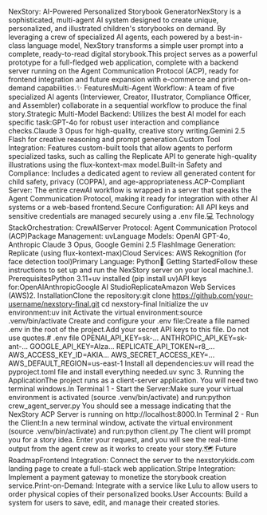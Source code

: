 NexStory: AI-Powered Personalized Storybook GeneratorNexStory is a sophisticated, multi-agent AI system designed to create unique, personalized, and illustrated children's storybooks on demand. By leveraging a crew of specialized AI agents, each powered by a best-in-class language model, NexStory transforms a simple user prompt into a complete, ready-to-read digital storybook.This project serves as a powerful prototype for a full-fledged web application, complete with a backend server running on the Agent Communication Protocol (ACP), ready for frontend integration and future expansion with e-commerce and print-on-demand capabilities.✨ FeaturesMulti-Agent Workflow: A team of five specialized AI agents (Interviewer, Creator, Illustrator, Compliance Officer, and Assembler) collaborate in a sequential workflow to produce the final story.Strategic Multi-Model Backend: Utilizes the best AI model for each specific task:GPT-4o for robust user interaction and compliance checks.Claude 3 Opus for high-quality, creative story writing.Gemini 2.5 Flash for creative reasoning and prompt generation.Custom Tool Integration: Features custom-built tools that allow agents to perform specialized tasks, such as calling the Replicate API to generate high-quality illustrations using the flux-kontext-max model.Built-in Safety and Compliance: Includes a dedicated agent to review all generated content for child safety, privacy (COPPA), and age-appropriateness.ACP-Compliant Server: The entire crewAI workflow is wrapped in a server that speaks the Agent Communication Protocol, making it ready for integration with other AI systems or a web-based frontend.Secure Configuration: All API keys and sensitive credentials are managed securely using a .env file.💻 Technology StackOrchestration: CrewAIServer Protocol: Agent Communication Protocol (ACP)Package Management: uvLanguage Models: OpenAI GPT-4o, Anthropic Claude 3 Opus, Google Gemini 2.5 FlashImage Generation: Replicate (using flux-kontext-max)Cloud Services: AWS Rekognition (for face detection tool)Primary Language: Python🚀 Getting StartedFollow these instructions to set up and run the NexStory server on your local machine.1. PrerequisitesPython 3.11+uv installed (pip install uv)API keys for:OpenAIAnthropicGoogle AI StudioReplicateAmazon Web Services (AWS)2. InstallationClone the repository:git clone https://github.com/your-username/nexstory-final.git
cd nexstory-final
Initialize the uv environment:uv init
Activate the virtual environment:source .venv/bin/activate
Create and configure your .env file:Create a file named .env in the root of the project.Add your secret API keys to this file. Do not use quotes.# .env file
OPENAI_API_KEY=sk-...
ANTHROPIC_API_KEY=sk-ant-...
GOOGLE_API_KEY=AIza...
REPLICATE_API_TOKEN=r8_...
AWS_ACCESS_KEY_ID=AKIA...
AWS_SECRET_ACCESS_KEY=...
AWS_DEFAULT_REGION=us-east-1
Install all dependencies:uv will read the pyproject.toml file and install everything needed.uv sync
3. Running the ApplicationThe project runs as a client-server application. You will need two terminal windows.In Terminal 1 - Start the Server:Make sure your virtual environment is activated (source .venv/bin/activate) and run:python crew_agent_server.py
You should see a message indicating that the NexStory ACP Server is running on http://localhost:8000.In Terminal 2 - Run the Client:In a new terminal window, activate the virtual environment (source .venv/bin/activate) and run:python client.py
The client will prompt you for a story idea. Enter your request, and you will see the real-time output from the agent crew as it works to create your story.🗺️ Future RoadmapFrontend Integration: Connect the server to the nexstorykids.com landing page to create a full-stack web application.Stripe Integration: Implement a payment gateway to monetize the storybook creation service.Print-on-Demand: Integrate with a service like Lulu to allow users to order physical copies of their personalized books.User Accounts: Build a system for users to save, edit, and manage their created stories.
